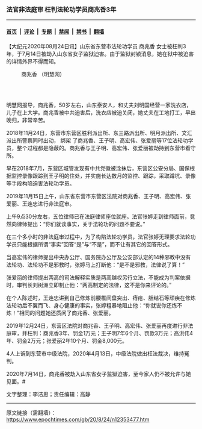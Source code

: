 ### 法官非法庭审 枉判法轮功学员商兆香3年

---

#### [首页](../../../..?n12353477) &nbsp;|&nbsp; [评论](../../../../../epoch-comment?n12353477) &nbsp;|&nbsp; [专题](../../../../../epoch-special?n12353477) &nbsp;|&nbsp; [禁闻](../../../../../epoch-news?n12353477) &nbsp;|&nbsp; [禁书](../../../../../books?n12353477) &nbsp;|&nbsp; [翻墙](https://github.com/gfw-breaker/nogfw/blob/master/README.md?n12353477)


<div class="post_content" id="artbody" itemprop="articleBody">
 <!-- article content begin -->
 <p>
  【大纪元2020年08月24日讯】山东省东营市法轮功学员
  <ok href="https://www.epochtimes.com/gb/tag/%E5%95%86%E5%85%86%E9%A6%99.html">
   商兆香
  </ok>
  女士被枉判3年，于7月14日被劫入山东省女子监狱迫害。由于监狱封锁消息，她在狱中被迫害的详情外界不得而知。
 </p>
 <figure aria-describedby="caption-attachment-12353525" class="wp-caption aligncenter" id="attachment_12353525" style="width: 181px">
  <ok href="https://i.epochtimes.com/assets/uploads/2020/08/2020-8-24-mh-shangzhaoxiang-ss.jpg" target="_blank">
   <img alt="" class="wp-image-12353525 size-full" src="https://i.epochtimes.com/assets/uploads/2020/08/2020-8-24-mh-shangzhaoxiang-ss.jpg"/>
  </ok>
  <br/><figcaption class="wp-caption-text" id="caption-attachment-12353525">
   <ok href="https://www.epochtimes.com/gb/tag/%E5%95%86%E5%85%86%E9%A6%99.html">
    商兆香
   </ok>
   （明慧网）
  </figcaption><br/>
 </figure><br/>
 <p>
  明慧网报导，商兆香，50岁左右，山东泰安人，和丈夫刘明国经营一家洗衣店，儿子在上大学。商兆香被中共迫害后，洗衣店被迫关闭，她丈夫在工地打工，早出晚归，非常辛苦。
 </p>
 <p>
  2018年11月24日，东营市东营区胜利派出所、东三路派出所、明月派出所、文汇派出所警察同时出动，
  <ok href="https://www.epochtimes.com/gb/tag/%E7%BB%91%E6%9E%B6.html">
   绑架
  </ok>
  了商兆香、王子明、高宏伟、张爱丽等17位法轮功学员，整个过程都是隐蔽的。商兆香与王子明、高宏伟、张爱丽被劫持到东营市看守所。
 </p>
 <p>
  早在2018年7月，东营区城管发现有中共党徽被涂抹后，东营区公安分局、国保根据监控录像跟踪到王子明的住处，并实施长达数月的监控、跟踪，采取蹲坑、录像等手段构陷迫害法轮功学员。
 </p>
 <p>
  2019年11月15日上午，山东省东营市东营区法院对商兆香、王子明、高宏伟、张爱丽、王连忠进行非法庭审。
 </p>
 <p>
  上午9点30分左右，五位律师已在法庭律师座位就座。法官张婷走到律师面前，竟然向律师提出：“你们就谈事实，关于法轮功的问题不要说。”
 </p>
 <p>
  在三个多小时的非法庭审过程中，为了构陷法轮功学员，法官张婷无理要求法轮功学员只能根据所谓“事实”回答“是”与“不是”，而不让有其它的回答形式。
 </p>
 <p>
  当高宏伟的律师提出中央办公厅、国务院办公厅及公安部认定的14种邪教中没有法轮功、法轮功不是邪教时，张婷马上打断他：“是不是邪教，法律说了算！”
 </p>
 <p>
  张爱丽的律师提出两高的司法解释实质是两高越权另行立法，不能成为判案依据时，审判长刘树洲立即制止他：“两高制定的法律，这不是你来评论的。”
 </p>
 <p>
  在个人陈述时，王连忠讲到自己修炼前腰椎间盘突出、痔疮、胆结石等顽疾在修炼法轮功后不翼而飞、身心健康的事实，张婷粗暴地阻止他：“你就说你还炼不炼！”相同的问题她还质问了商兆香、张爱丽。
 </p>
 <p>
  2019年12月24日，东营区法院对商兆香、王子明、高宏伟、张爱丽再度进行非法庭审，并枉判：商兆香3年、罚金1万元；王子明7年6个月、罚款3万元；高洪伟4年、罚金2万元；张爱丽2年10个月、罚金8,000元。
 </p>
 <p>
  4人上诉到东营市中级法院，2020年4月13日，中级法院做出枉法裁决，维持冤判。
 </p>
 <p>
  2020年7月14日，商兆香被劫入山东省女子监狱迫害，至今家人仍不被允许与她见面。#
 </p>
 <p>
  文字整理：李洁思；责任编辑：高静
 </p>
 <!-- article content end -->
 <div id="below_article_ad">
 </div>
</div>


---

原文链接（需翻墙）：https://www.epochtimes.com/gb/20/8/24/n12353477.htm